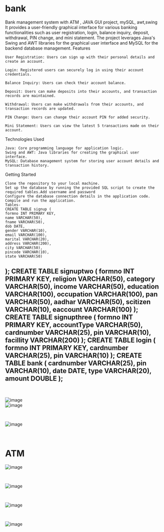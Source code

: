 # bank
Bank management system with ATM , JAVA GUI project, mySQL, awt,swing
It provides a user-friendly graphical interface for various banking functionalities such as user registration, login, balance inquiry, deposit, withdrawal, PIN change, and mini statement. The project leverages Java's Swing and AWT libraries for the graphical user interface and MySQL for the backend database management.
Features

    User Registration: Users can sign up with their personal details and create an account.

    Login: Registered users can securely log in using their account credentials.

    Balance Inquiry: Users can check their account balance.

    Deposit: Users can make deposits into their accounts, and transaction records are maintained.

    Withdrawal: Users can make withdrawals from their accounts, and transaction records are updated.

    PIN Change: Users can change their account PIN for added security.

    Mini Statement: Users can view the latest 5 transactions made on their account.

Technologies Used

    Java: Core programming language for application logic.
    Swing and AWT: Java libraries for creating the graphical user interface.
    MySQL: Database management system for storing user account details and transaction history.

Getting Started

    Clone the repository to your local machine.
    Set up the database by running the provided SQL script to create the required tables.Add username and password
    Configure the database connection details in the application code.
    Compile and run the application.
    Tables-
    CREATE TABLE signup (
    formno INT PRIMARY KEY,
    name VARCHAR(50),
    fname VARCHAR(50),
    dob DATE,
    gender VARCHAR(10),
    email VARCHAR(100),
    marital VARCHAR(20),
    address VARCHAR(200),
    city VARCHAR(50),
    pincode VARCHAR(10),
    state VARCHAR(50)
  );
  CREATE TABLE signuptwo (
    formno INT PRIMARY KEY,
    religion VARCHAR(50),
    category VARCHAR(50),
    income VARCHAR(50),
    education VARCHAR(100),
    occupation VARCHAR(100),
    pan VARCHAR(50),
    aadhar VARCHAR(50),
    scitizen VARCHAR(10),
    eaccount VARCHAR(100)
   );
   CREATE TABLE signupthree (
    formno INT PRIMARY KEY,
    accountType VARCHAR(50),
    cardnumber VARCHAR(25),
    pin VARCHAR(10),
    facillity VARCHAR(200)
);
CREATE TABLE login (
    formno INT PRIMARY KEY,
    cardnumber VARCHAR(25),
    pin VARCHAR(10)
);
CREATE TABLE bank (
 cardnumber VARCHAR(25),
    pin VARCHAR(10),
    date DATE,
    type VARCHAR(20),
    amount DOUBLE
);
------



    

<br>

![image](https://github.com/adarshal/bank/assets/89533221/6fa9eadf-2e0a-43cb-9b9e-4108998405ee)
<br>
![image](https://github.com/adarshal/bank/assets/89533221/f1d375bd-eaf7-4b1b-a07c-7096572221de)

<br>

![image](https://github.com/adarshal/bank/assets/89533221/167c23dc-28f6-4cb0-9f62-890be082b213)

<br>
<h1>ATM</h1>

![image](https://github.com/adarshal/bank/assets/89533221/f7dd444d-b08f-48e2-b53c-85f7ce94974f)

<br>

![image](https://github.com/adarshal/bank/assets/89533221/4092a13e-ed94-446f-b576-35a76980951d)

<br>

![image](https://github.com/adarshal/bank/assets/89533221/d4282533-b8e9-4d3c-9f37-d5165594f2d6)

<br>


![image](https://github.com/adarshal/bank/assets/89533221/4da3412f-26ac-46e6-a3fb-bc2b3790955e)






